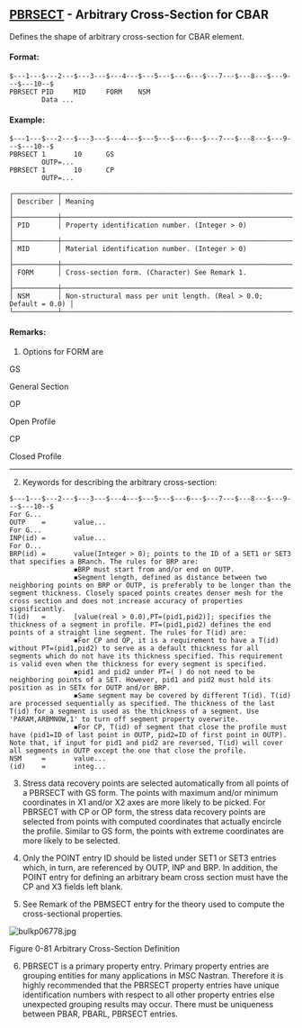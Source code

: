 ## [PBRSECT](https://help.hexagonmi.com/bundle/MSC_Nastran_2022.4/page/Nastran_Combined_Book/qrg/bulkp/TOC.PBRSECT.xhtml) - Arbitrary Cross-Section for CBAR

Defines the shape of arbitrary cross-section for CBAR element.

#### Format:

```nastran
$---1---$---2---$---3---$---4---$---5---$---6---$---7---$---8---$---9---$---10--$
PBRSECT PID     MID     FORM    NSM                                             
        Data ...
```
#### Example:

```nastran
$---1---$---2---$---3---$---4---$---5---$---6---$---7---$---8---$---9---$---10--$
PBRSECT 1       10      GS                                                      
        OUTP=...        
PBRSECT 1       10      CP                                                      
        OUTP=...        
```
```text
┌───────────┬──────────────────────────────────────────────────────────────────┐
│ Describer │ Meaning                                                          │
├───────────┼──────────────────────────────────────────────────────────────────┤
│ PID       │ Property identification number. (Integer > 0)                    │
├───────────┼──────────────────────────────────────────────────────────────────┤
│ MID       │ Material identification number. (Integer > 0)                    │
├───────────┼──────────────────────────────────────────────────────────────────┤
│ FORM      │ Cross-section form. (Character) See Remark 1.                    │
├───────────┼──────────────────────────────────────────────────────────────────┤
│ NSM       │ Non-structural mass per unit length. (Real > 0.0; Default = 0.0) │
└───────────┴──────────────────────────────────────────────────────────────────┘
```
#### Remarks:

1. Options for FORM are

GS

General Section

OP

Open Profile

CP

Closed Profile

--------------------

2. Keywords for describing the arbitrary cross-section:

```nastran
$---1---$---2---$---3---$---4---$---5---$---6---$---7---$---8---$---9---$---10--$
For G...
OUTP    =       value...
For G...
INP(id) =       value...
For O...
BRP(id) =       value(Integer > 0); points to the ID of a SET1 or SET3 that specifies a BRanch. The rules for BRP are:
                ◾BRP must start from and/or end on OUTP.
                ◾Segment length, defined as distance between two neighboring points on BRP or OUTP, is preferably to be longer than the segment thickness. Closely spaced points creates denser mesh for the cross section and does not increase accuracy of properties significantly.
T(id)   =       [value(real > 0.0),PT=(pid1,pid2)]; specifies the thickness of a segment in profile. PT=(pid1,pid2) defines the end points of a straight line segment. The rules for T(id) are:
                ◾For CP and OP, it is a requirement to have a T(id) without PT=(pid1,pid2) to serve as a default thickness for all segments which do not have its thickness specified. This requirement is valid even when the thickness for every segment is specified.
                ◾pid1 and pid2 under PT=( ) do not need to be neighboring points of a SET. However, pid1 and pid2 must hold its position as in SETx for OUTP and/or BRP.
                ◾Same segment may be covered by different T(id). T(id) are processed sequentially as specified. The thickness of the last T(id) for a segment is used as the thickness of a segment. Use 'PARAM,ARBMNOW,1' to turn off segment property overwrite.
                ◾For CP, T(id) of segment that close the profile must have (pid1=ID of last point in OUTP, pid2=ID of first point in OUTP). Note that, if input for pid1 and pid2 are reversed, T(id) will cover all segments in OUTP except the one that close the profile.
NSM     =       value...
(id)    =       integ...
```
3. Stress data recovery points are selected automatically from all points of a PBRSECT with GS form. The points with maximum and/or minimum coordinates in X1 and/or X2 axes are more likely to be picked. For PBRSECT with CP or OP form, the stress data recovery points are selected from points with computed coordinates that actually encircle the profile. Similar to GS form, the points with extreme coordinates are more likely to be selected.

4. Only the POINT entry ID should be listed under SET1 or SET3 entries which, in turn, are referenced by OUTP, INP and BRP. In addition, the POINT entry for defining an arbitrary beam cross section must have the CP and X3 fields left blank.

5. See Remark   of the PBMSECT entry for the theory used to compute the cross-sectional properties.

![bulkp06778.jpg](https://help-be.hexagonmi.com/bundle/MSC_Nastran_2022.4/page/Nastran_Combined_Book/qrg/bulkp/../../../assets/bulkp06778.jpg?_LANG=enus)

Figure 0-81 Arbitrary Cross-Section Definition

6. PBRSECT is a primary property entry. Primary property entries are grouping entities for many applications in MSC Nastran. Therefore it is highly recommended that the PBRSECT property entries have unique identification numbers with respect to all other property entries else unexpected grouping results may occur. There must be uniqueness between PBAR, PBARL, PBRSECT entries.

